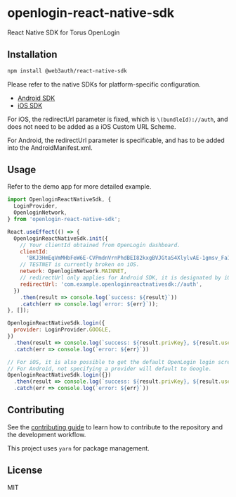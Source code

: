 # openlogin-react-native-sdk

React Native SDK for Torus OpenLogin

## Installation

```sh
npm install @web3auth/react-native-sdk
```

Please refer to the native SDKs for platform-specific configuration.

- [Android SDK](https://github.com/torusresearch/openlogin-android-sdk)
- [iOS SDK](https://github.com/torusresearch/openlogin-swift-sdk)

For iOS, the redirectUrl parameter is fixed, which is `\(bundleId)://auth`, and does not need to be added as a iOS Custom URL Scheme.

For Android, the redirectUrl parameter is specificable, and has to be added into the AndroidManifest.xml.

## Usage

Refer to the demo app for more detailed example.

```js
import OpenloginReactNativeSdk, {
  LoginProvider,
  OpenloginNetwork,
} from 'openlogin-react-native-sdk';

React.useEffect(() => {
  OpenloginReactNativeSdk.init({
    // Your clientId obtained from OpenLogin dashboard.
    clientId:
      'BKJ3HmEqVmMHbFeW6E-CVPmdnVrnPhdBEI82kxgBVJGtaS4XlylvAE-1gmsv_Fa1CDj-xIhvTf3Kgd6mTn8nJtw',
    // TESTNET is currently broken on iOS.
    network: OpenloginNetwork.MAINNET,
    // redirectUrl only applies for Android SDK, it is designated by iOS SDK in iOS, which is \(bundleId)://auth
    redirectUrl: 'com.example.openloginreactnativesdk://auth',
  })
    .then(result => console.log(`success: ${result}`))
    .catch(err => console.log(`error: ${err}`));
}, []);

OpenloginReactNativeSdk.login({
  provider: LoginProvider.GOOGLE,
})
  .then(result => console.log(`success: ${result.privKey}, ${result.userInfo}`))
  .catch(err => console.log(`error: ${err}`))

// For iOS, it is also possible to get the default OpenLogin login screen, which let users to choose their own providers, by not specifying a provider.
// For Android, not specifying a provider will default to Google.
OpenloginReactNativeSdk.login({})
  .then(result => console.log(`success: ${result.privKey}, ${result.userInfo}`))
  .catch(err => console.log(`error: ${err}`))
```

## Contributing

See the [contributing guide](CONTRIBUTING.md) to learn how to contribute to the repository and the development workflow.

This project uses `yarn` for package management.

## License

MIT

